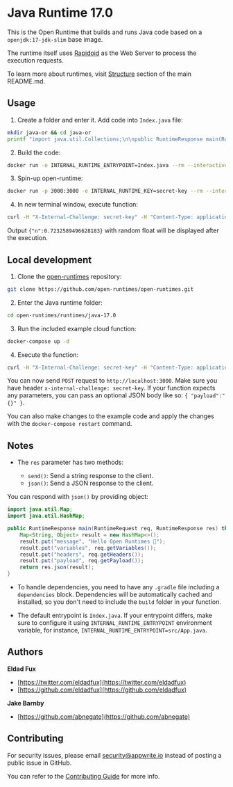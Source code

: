 # Java Runtime 17.0

This is the Open Runtime that builds and runs Java code based on a `openjdk:17-jdk-slim` base image. 

The runtime itself uses [Rapidoid](https://github.com/rapidoid/rapidoid) as the Web Server to process the execution requests.

To learn more about runtimes, visit [Structure](https://github.com/open-runtimes/open-runtimes#structure) section of the main README.md.

## Usage

1. Create a folder and enter it. Add code into `Index.java` file:

```bash
mkdir java-or && cd java-or
printf "import java.util.Collections;\n\npublic RuntimeResponse main(RuntimeRequest req, RuntimeResponse res) throws Exception {\n    return res.json(Collections.singletonMap(\"n\", Math.random()));\n}" > Index.java
```

2. Build the code:

```bash
docker run -e INTERNAL_RUNTIME_ENTRYPOINT=Index.java --rm --interactive --tty --volume $PWD:/usr/code openruntimes/java:v2-17.0 sh /usr/local/src/build.sh
```

3. Spin-up open-runtime:

```bash
docker run -p 3000:3000 -e INTERNAL_RUNTIME_KEY=secret-key --rm --interactive --tty --volume $PWD/code.tar.gz:/tmp/code.tar.gz:ro openruntimes/java:v2-17.0 sh /usr/local/src/start.sh
```

4. In new terminal window, execute function:

```bash
curl -H "X-Internal-Challenge: secret-key" -H "Content-Type: application/json" -X POST http://localhost:3000/ -d '{"payload": "{}"}'
```

Output `{"n":0.7232589496628183}` with random float will be displayed after the execution.

## Local development

1. Clone the [open-runtimes](https://github.com/open-runtimes/open-runtimes) repository:

```bash
git clone https://github.com/open-runtimes/open-runtimes.git
```

2. Enter the Java runtime folder:

```bash
cd open-runtimes/runtimes/java-17.0
```

3. Run the included example cloud function:

```bash
docker-compose up -d
```

4. Execute the function:

```bash
curl -H "X-Internal-Challenge: secret-key" -H "Content-Type: application/json" -X POST http://localhost:3000/ -d '{"payload": "{}"}'
```

You can now send `POST` request to `http://localhost:3000`. Make sure you have header `x-internal-challenge: secret-key`. If your function expects any parameters, you can pass an optional JSON body like so: `{ "payload":"{}" }`.

You can also make changes to the example code and apply the changes with the `docker-compose restart` command.

## Notes

- The `res` parameter has two methods:

    - `send()`: Send a string response to the client.
    - `json()`: Send a JSON response to the client.

You can respond with `json()` by providing object:

```java
import java.util.Map;
import java.util.HashMap;

public RuntimeResponse main(RuntimeRequest req, RuntimeResponse res) throws Exception {
    Map<String, Object> result = new HashMap<>();
    result.put("message", "Hello Open Runtimes 👋");
    result.put("variables", req.getVariables());
    result.put("headers", req.getHeaders());
    result.put("payload", req.getPayload());
    return res.json(result);
}
```

- To handle dependencies, you need to have any `.gradle` file including a `dependencies` block. Dependencies will be automatically cached and installed, so you don't need to include the `build` folder in your function.

- The default entrypoint is `Index.java`. If your entrypoint differs, make sure to configure it using `INTERNAL_RUNTIME_ENTRYPOINT` environment variable, for instance, `INTERNAL_RUNTIME_ENTRYPOINT=src/App.java`.

## Authors

**Eldad Fux**

+ [https://twitter.com/eldadfux](https://twitter.com/eldadfux)
+ [https://github.com/eldadfux](https://github.com/eldadfux)

**Jake Barnby**

+ [https://github.com/abnegate](https://github.com/abnegate)

## Contributing

For security issues, please email security@appwrite.io instead of posting a public issue in GitHub.

You can refer to the [Contributing Guide](https://github.com/open-runtimes/open-runtimes/blob/main/CONTRIBUTING.md) for more info.
